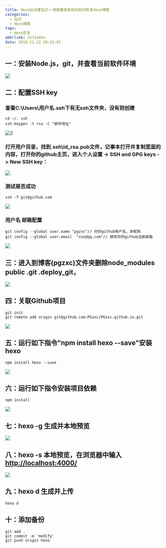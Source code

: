 ```yaml
---
title: Hexo站点建设之——电脑重装系统后如何恢复Hexo博客
categories:
  - 站点
  - Hexo博客
tags:
  - Hexo恢复
abbrlink: 3131a92e
date: 2018-12-22 20:51:01
---
```

## 一：安装Node.js，git，并查看当前软件环境
![][1]

<!--more-->
## 二：配置SSH key
### 查看C:\Users\用户名\.ssh下有无ssh文件夹，没有则创建 
	cd ~/. ssh
	ssh-keygen -t rsa -C "邮件地址"
![2][2]

### 打开用户目录，找到.ssh\id_rsa.pub文件，记事本打开并复制里面的内容，打开你的github主页，进入个人设置 -> SSH and GPG keys -> New SSH key：

![][3]
### 测试是否成功

	ssh -T git@github.com

![][4]
### 用户名 邮箱配置

	git config --global user.name "pgzxc"// 你的github用户名，非昵称
	git config --global user.email  "xxx@qq.com"// 填写你的github注册邮箱
![][5]

## 三：进入到博客(pgzxc)文件夹删除node_modules public .git  .deploy_git，
![][6]

## 四：关联Github项目
    git init
	git remote add origin git@github.com:PGzxc/PGzxc.github.io.git
![][7]

## 五：运行如下指令"npm install hexo --save"安装hexo
	npm install hexo --save

![][8]

## 六：运行如下指令安装项目依赖
	npm install  
![][9]
## 七：hexo -g 生成并本地预览
![][10]
## 八：hexo -s 本地预览，在浏览器中输入[http://localhost:4000/][11]
![][12]
## 九：hexo d 生成并上传
	hexo d
## 十：添加备份

	git add .
	git commit -m 'modify'
	git push origin hexo




[1]: https://jsd.onmicrosoft.cn/gh/PGzxc/CDN/blog-image/hexo-retore-software-info.png
[2]: https://jsd.onmicrosoft.cn/gh/PGzxc/CDN/blog-image/hexo-restore-create-ssh.png
[3]: https://jsd.onmicrosoft.cn/gh/PGzxc/CDN/blog-image/hexo-resote-add-ssh-key.png
[4]: https://jsd.onmicrosoft.cn/gh/PGzxc/CDN/blog-image/hexo-restore-ssh-test.png
[5]: https://jsd.onmicrosoft.cn/gh/PGzxc/CDN/blog-image/hexo-restore-git-username-email.png
[6]: https://jsd.onmicrosoft.cn/gh/PGzxc/CDN/blog-image/hexo-restore-bolg-folder-remove.png
[7]: https://jsd.onmicrosoft.cn/gh/PGzxc/CDN/blog-image/hexo-restore-git-init-remote.png
[8]: https://jsd.onmicrosoft.cn/gh/PGzxc/CDN/blog-image/hexo-restore-install-hexo.png
[9]: https://jsd.onmicrosoft.cn/gh/PGzxc/CDN/blog-image/hexo-restore-npm-install.png
[10]: https://jsd.onmicrosoft.cn/gh/PGzxc/CDN/blog-image/hexo-restore-npm-install.png
[11]: http://localhost:4000/
[12]: https://jsd.onmicrosoft.cn/gh/PGzxc/CDN/blog-image/hexo-restore-hexo-s.png
